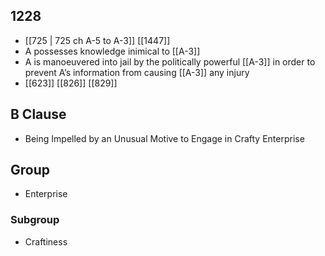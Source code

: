 ## 1228
- [[725 | 725 ch A-5 to A-3]] [[1447]] 
- A possesses knowledge inimical to [[A-3]]
- A is manoeuvered into jail by the politically powerful [[A-3]] in order to prevent A’s information from causing [[A-3]] any injury
- [[623]] [[826]] [[829]] 

## B Clause
- Being Impelled by an Unusual Motive to Engage in Crafty Enterprise

## Group
- Enterprise

### Subgroup
- Craftiness

